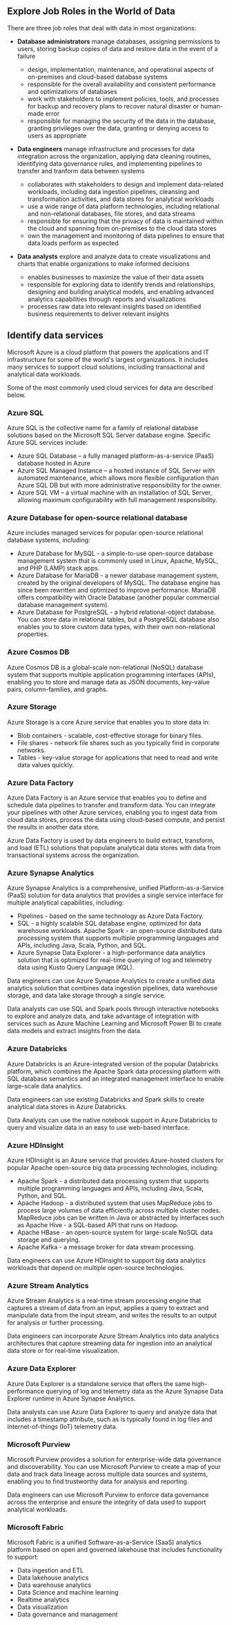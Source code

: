 ## Explore Job Roles in the World of Data

There are three job roles that deal with data in most organizations:

- **Database administrators** manage databases, assigning permissions to users, storing backup copies of data and restore data in the event of a failure
    - design, implementation, maintenance, and operational aspects of on-premises and cloud-based database systems
    - responsible for the overall availability and consistent performance and optimizations of databases
    - work with stakeholders to implement policies, tools, and processes for backup and recovery plans to recover natural disaster or human-made error
    - responsible for managing the security of the data in the database, granting privileges over the data, granting or denying access to users as appropriate

- **Data engineers** manage infrastructure and processes for data integration across the organization, applying data cleaning routines, identifying data governance rules, and implementing pipelines to transfer and tranform data between systems
    - collaborates with stakeholders to design and implement data-related workloads, including data ingestion pipelines, cleansing and transformation activities, and data stores for analytical workloads
    - use a wide range of data platform technologies, including relational and non-relational databases, file stores, and data streams
    - responsible for ensuring that the privacy of data is maintained within the cloud and spanning from on-premises to the cloud data stores
    - own the management and monitoring of data pipelines to ensure that data loads perform as expected

- **Data analysts** explore and analyze data to create visualizations and charts that enable organizations to make informed decisions
    - enables businesses to maximize the value of their data assets
    - responsible for exploring data to identify trends and relationships, designing and building analytical models, and enabling advanced analytics capabilities through reports and visualizations
    - processes raw data into relevant insights based on identified business requirements to deliver relevant insights

## Identify data services

Microsoft Azure is a cloud platform that powers the applications and IT infrastructure for some of the world's largest organizations. It includes many services to support cloud solutions, including transactional and analytical data workloads.

Some of the most commonly used cloud services for data are described below.

### Azure SQL

Azure SQL is the collective name for a family of relational database solutions based on the Microsoft SQL Server database engine. Specific Azure SQL services include:

- Azure SQL Database – a fully managed platform-as-a-service (PaaS) database hosted in Azure
- Azure SQL Managed Instance – a hosted instance of SQL Server with automated maintenance, which allows more flexible configuration than Azure SQL DB but with more administrative responsibility for the owner.
- Azure SQL VM – a virtual machine with an installation of SQL Server, allowing maximum configurability with full management responsibility.

### Azure Database for open-source relational database

Azure includes managed services for popular open-source relational database systems, including:

- Azure Database for MySQL - a simple-to-use open-source database management system that is commonly used in Linux, Apache, MySQL, and PHP (LAMP) stack apps.
- Azure Database for MariaDB - a newer database management system, created by the original developers of MySQL. The database engine has since been rewritten and optimized to improve performance. MariaDB offers compatibility with Oracle Database (another popular commercial database management system).
- Azure Database for PostgreSQL - a hybrid relational-object database. You can store data in relational tables, but a PostgreSQL database also enables you to store custom data types, with their own non-relational properties.

### Azure Cosmos DB

Azure Cosmos DB is a global-scale non-relational (NoSQL) database system that supports multiple application programming interfaces (APIs), enabling you to store and manage data as JSON documents, key-value pairs, column-families, and graphs.

### Azure Storage

Azure Storage is a core Azure service that enables you to store data in:

- Blob containers - scalable, cost-effective storage for binary files.
- File shares - network file shares such as you typically find in corporate networks.
- Tables - key-value storage for applications that need to read and write data values quickly.

### Azure Data Factory

Azure Data Factory is an Azure service that enables you to define and schedule data pipelines to transfer and transform data. You can integrate your pipelines with other Azure services, enabling you to ingest data from cloud data stores, process the data using cloud-based compute, and persist the results in another data store.

Azure Data Factory is used by data engineers to build extract, transform, and load (ETL) solutions that populate analytical data stores with data from transactional systems across the organization.

### Azure Synapse Analytics

Azure Synapse Analytics is a comprehensive, unified Platform-as-a-Service (PaaS) solution for data analytics that provides a single service interface for multiple analytical capabilities, including:

- Pipelines - based on the same technology as Azure Data Factory.
- SQL - a highly scalable SQL database engine, optimized for data warehouse workloads.
Apache Spark - an open-source distributed data processing system that supports multiple programming languages and APIs, including Java, Scala, Python, and SQL.
- Azure Synapse Data Explorer - a high-performance data analytics solution that is optimized for real-time querying of log and telemetry data using Kusto Query Language (KQL).

Data engineers can use Azure Synapse Analytics to create a unified data analytics solution that combines data ingestion pipelines, data warehouse storage, and data lake storage through a single service.

Data analysts can use SQL and Spark pools through interactive notebooks to explore and analyze data, and take advantage of integration with services such as Azure Machine Learning and Microsoft Power BI to create data models and extract insights from the data.

### Azure Databricks

Azure Databricks is an Azure-integrated version of the popular Databricks platform, which combines the Apache Spark data processing platform with SQL database semantics and an integrated management interface to enable large-scale data analytics.

Data engineers can use existing Databricks and Spark skills to create analytical data stores in Azure Databricks.

Data Analysts can use the native notebook support in Azure Databricks to query and visualize data in an easy to use web-based interface.

### Azure HDInsight

Azure HDInsight is an Azure service that provides Azure-hosted clusters for popular Apache open-source big data processing technologies, including:

- Apache Spark - a distributed data processing system that supports multiple programming languages and APIs, including Java, Scala, Python, and SQL.
- Apache Hadoop - a distributed system that uses MapReduce jobs to process large volumes of data efficiently across multiple cluster nodes. MapReduce jobs can be written in Java or abstracted by interfaces such as Apache Hive - a SQL-based API that runs on Hadoop.
- Apache HBase - an open-source system for large-scale NoSQL data storage and querying.
- Apache Kafka - a message broker for data stream processing.

Data engineers can use Azure HDInsight to support big data analytics workloads that depend on multiple open-source technologies.

### Azure Stream Analytics

Azure Stream Analytics is a real-time stream processing engine that captures a stream of data from an input, applies a query to extract and manipulate data from the input stream, and writes the results to an output for analysis or further processing.

Data engineers can incorporate Azure Stream Analytics into data analytics architectures that capture streaming data for ingestion into an analytical data store or for real-time visualization.

### Azure Data Explorer

Azure Data Explorer is a standalone service that offers the same high-performance querying of log and telemetry data as the Azure Synapse Data Explorer runtime in Azure Synapse Analytics.

Data analysts can use Azure Data Explorer to query and analyze data that includes a timestamp attribute, such as is typically found in log files and Internet-of-things (IoT) telemetry data.

### Microsoft Purview

Microsoft Purview provides a solution for enterprise-wide data governance and discoverability. You can use Microsoft Purview to create a map of your data and track data lineage across multiple data sources and systems, enabling you to find trustworthy data for analysis and reporting.

Data engineers can use Microsoft Purview to enforce data governance across the enterprise and ensure the integrity of data used to support analytical workloads.

### Microsoft Fabric

 Microsoft Fabric is a unified Software-as-a-Service (SaaS) analytics platform based on open and governed lakehouse that includes functionality to support:

- Data ingestion and ETL
- Data lakehouse analytics
- Data warehouse analytics
- Data Science and machine learning
- Realtime analytics
- Data visualization
- Data governance and management
